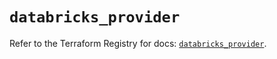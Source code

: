 # `databricks_provider`

Refer to the Terraform Registry for docs: [`databricks_provider`](https://registry.terraform.io/providers/databricks/databricks/1.36.2/docs/resources/provider).
